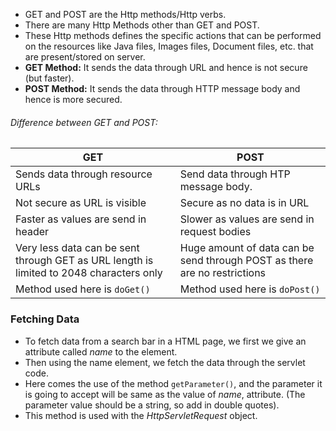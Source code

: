 - GET and POST are the Http methods/Http verbs.
- There are many Http Methods other than GET and POST. 
- These Http methods defines the specific actions that can be performed on the resources like Java files, Images files, Document files, etc. that are present/stored on server. 
- **GET Method:** It sends the data through URL and hence is not secure (but faster).
- **POST Method:** It sends the data through HTTP message body and hence is more secured. 

###### Difference between GET and POST:

| **GET**                                                                                 | **POST**                                                                  |
| --------------------------------------------------------------------------------------- | ------------------------------------------------------------------------- |
| Sends data through resource URLs                                                        | Send data through HTP message body.                                       |
| Not secure as URL is visible                                                            | Secure as no data is in URL                                               |
| Faster as values are send in header                                                     | Slower as values are send in request bodies                               |
| Very less data can be sent through GET as URL length is limited to 2048 characters only | Huge amount of data can be send through POST as there are no restrictions |
| Method used here is `doGet()`                                                           | Method used here is `doPost()`                                            |

### Fetching Data
- To fetch data from a search bar in a HTML page, we first we give an attribute called _name_ to the element.
- Then using the name element, we fetch the data through the servlet code.
- Here comes the use of the method `getParameter()`, and the parameter it is going to accept will be same as the value of _name_, attribute. (The parameter value should be a string, so add in double quotes).
- This method is used with the _HttpServletRequest_ object. 




